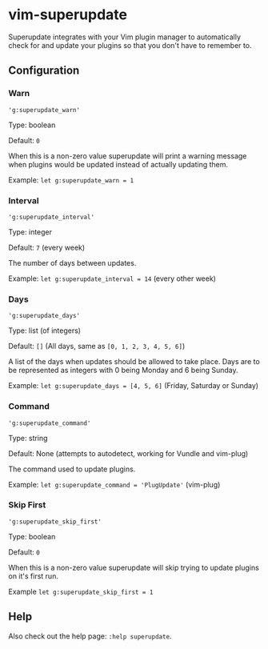 # vim-superupdate

Superupdate integrates with your Vim plugin manager to automatically check for
and update your plugins so that you don't have to remember to.

## Configuration

### Warn
`'g:superupdate_warn'`

Type: boolean

Default: `0`

When this is a non-zero value superupdate will print a warning message when
plugins would be updated instead of actually updating them.

Example: `let g:superupdate_warn = 1`


### Interval
`'g:superupdate_interval'`

Type: integer

Default: `7` (every week)

The number of days between updates.

Example: `let g:superupdate_interval = 14` (every other week)


### Days
`'g:superupdate_days'`

Type: list (of integers)

Default: `[]` (All days, same as `[0, 1, 2, 3, 4, 5, 6]`)

A list of the days when updates should be allowed to take place. Days are to
be represented as integers with 0 being Monday and 6 being Sunday.

Example: `let g:superupdate_days = [4, 5, 6]` (Friday, Saturday or Sunday)


### Command
`'g:superupdate_command'`

Type: string

Default: None (attempts to autodetect, working for Vundle and vim-plug)

The command used to update plugins.

Example: `let g:superupdate_command = 'PlugUpdate'` (vim-plug)

### Skip First
`'g:superupdate_skip_first'`

Type: boolean

Default: `0`

When this is a non-zero value superupdate will skip trying to update plugins on
it's first run.

Example `let g:superupdate_skip_first = 1`

## Help
Also check out the help page: `:help superupdate`.
